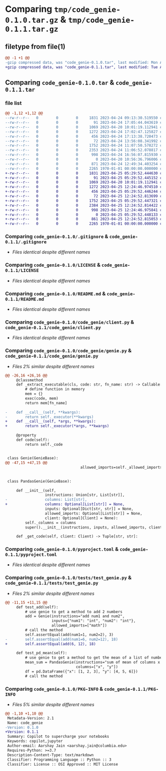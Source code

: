 # Comparing `tmp/code_genie-0.1.0.tar.gz` & `tmp/code_genie-0.1.1.tar.gz`

## filetype from file(1)

```diff
@@ -1 +1 @@
-gzip compressed data, was "code_genie-0.1.0.tar", last modified: Mon Apr 24 17:14:48 2023, max compression
+gzip compressed data, was "code_genie-0.1.1.tar", last modified: Tue Apr 25 12:25:43 2023, max compression
```

## Comparing `code_genie-0.1.0.tar` & `code_genie-0.1.1.tar`

### file list

```diff
@@ -1,12 +1,12 @@
--rw-r--r--   0        0        0     1831 2023-04-24 09:13:30.519550 code_genie-0.1.0/.gitignore
--rw-r--r--   0        0        0       91 2023-04-24 17:05:44.043619 code_genie-0.1.0/CHANGELOG.md
--rw-r--r--   0        0        0     1069 2023-04-20 10:01:19.112941 code_genie-0.1.0/LICENSE
--rw-r--r--   0        0        0     1272 2023-04-24 17:02:47.125827 code_genie-0.1.0/README.md
--rw-r--r--   0        0        0      456 2023-04-24 17:13:38.720473 code_genie-0.1.0/TODO.md
--rw-r--r--   0        0        0       72 2023-04-24 13:56:08.341992 code_genie-0.1.0/code_genie/__init__.py
--rw-r--r--   0        0        0     1752 2023-04-24 11:07:50.578272 code_genie-0.1.0/code_genie/client.py
--rw-r--r--   0        0        0     2353 2023-04-24 11:06:52.078817 code_genie-0.1.0/code_genie/genie.py
--rw-r--r--   0        0        0      998 2023-04-24 16:56:07.815930 code_genie-0.1.0/pyproject.toml
--rw-r--r--   0        0        0        0 2023-04-20 10:56:36.796006 code_genie-0.1.0/tests/__init__.py
--rw-r--r--   0        0        0      871 2023-04-24 12:49:34.403254 code_genie-0.1.0/tests/test_genie.py
--rw-r--r--   0        0        0     2265 1970-01-01 00:00:00.000000 code_genie-0.1.0/PKG-INFO
+-rw-r--r--   0        0        0     1831 2023-04-25 05:29:52.444630 code_genie-0.1.1/.gitignore
+-rw-r--r--   0        0        0       91 2023-04-25 05:29:52.445152 code_genie-0.1.1/CHANGELOG.md
+-rw-r--r--   0        0        0     1069 2023-04-20 10:01:19.112941 code_genie-0.1.1/LICENSE
+-rw-r--r--   0        0        0     1272 2023-04-25 12:24:46.974510 code_genie-0.1.1/README.md
+-rw-r--r--   0        0        0      456 2023-04-25 05:29:52.446244 code_genie-0.1.1/TODO.md
+-rw-r--r--   0        0        0       72 2023-04-25 12:24:52.813699 code_genie-0.1.1/code_genie/__init__.py
+-rw-r--r--   0        0        0     1752 2023-04-25 05:29:52.447321 code_genie-0.1.1/code_genie/client.py
+-rw-r--r--   0        0        0     2384 2023-04-25 12:24:52.814422 code_genie-0.1.1/code_genie/genie.py
+-rw-r--r--   0        0        0      998 2023-04-25 12:24:46.975841 code_genie-0.1.1/pyproject.toml
+-rw-r--r--   0        0        0        0 2023-04-25 05:29:52.448133 code_genie-0.1.1/tests/__init__.py
+-rw-r--r--   0        0        0      861 2023-04-25 12:24:52.815053 code_genie-0.1.1/tests/test_genie.py
+-rw-r--r--   0        0        0     2265 1970-01-01 00:00:00.000000 code_genie-0.1.1/PKG-INFO
```

### Comparing `code_genie-0.1.0/.gitignore` & `code_genie-0.1.1/.gitignore`

 * *Files identical despite different names*

### Comparing `code_genie-0.1.0/LICENSE` & `code_genie-0.1.1/LICENSE`

 * *Files identical despite different names*

### Comparing `code_genie-0.1.0/README.md` & `code_genie-0.1.1/README.md`

 * *Files identical despite different names*

### Comparing `code_genie-0.1.0/code_genie/client.py` & `code_genie-0.1.1/code_genie/client.py`

 * *Files identical despite different names*

### Comparing `code_genie-0.1.0/code_genie/genie.py` & `code_genie-0.1.1/code_genie/genie.py`

 * *Files 2% similar despite different names*

```diff
@@ -26,16 +26,16 @@
     @classmethod
     def _extract_executable(cls, code: str, fn_name: str) -> Callable:
         # define function in memory
         mem = {}
         exec(code, mem)
         return mem[fn_name]
 
-    def __call__(self, **kwargs):
-        return self._executor(**kwargs)
+    def __call__(self, *args, **kwargs):
+        return self._executor(*args, **kwargs)
 
     @property
     def code(self):
         return self._code
 
 
 class Genie(GenieBase):
@@ -47,15 +47,15 @@
                                  allowed_imports=self._allowed_imports))
 
 
 class PandasGenie(GenieBase):
 
     def __init__(self,
                  instructions: Union[str, List[str]],
-                 columns: List[str],
+                 columns: Optional[List[str]] = None,
                  inputs: Optional[Dict[str, str]] = None,
                  allowed_imports: Optional[List[str]] = None,
                  client: Optional[Client] = None):
         self._columns = columns
         super().__init__(instructions, inputs, allowed_imports, client)
 
     def _get_code(self, client: Client) -> Tuple[str, str]:
```

### Comparing `code_genie-0.1.0/pyproject.toml` & `code_genie-0.1.1/pyproject.toml`

 * *Files identical despite different names*

### Comparing `code_genie-0.1.0/tests/test_genie.py` & `code_genie-0.1.1/tests/test_genie.py`

 * *Files 2% similar despite different names*

```diff
@@ -11,15 +11,15 @@
     def test_add(self):
         # use genie to get a method to add 2 numbers
         add = Genie(instructions="add num1 and num2",
                     inputs={"num1": "int", "num2": "int"},
                     allowed_imports=["math"])
         # call the method
         self.assertEqual(add(num1=1, num2=2), 3)
-        self.assertEqual(add(num1=6, num2=12), 18)
+        self.assertEqual(add(6, 12), 18)
 
     def test_pd_mean(self):
         # use genie to get a method to get the mean of a list of numbers
         mean_sum = PandasGenie(instructions="sum of mean of columns x and y",
                                columns=["x", "y"])
         df = pd.DataFrame({"x": [1, 2, 3], "y": [4, 5, 6]})
         # call the method
```

### Comparing `code_genie-0.1.0/PKG-INFO` & `code_genie-0.1.1/PKG-INFO`

 * *Files 5% similar despite different names*

```diff
@@ -1,10 +1,10 @@
 Metadata-Version: 2.1
 Name: code_genie
-Version: 0.1.0
+Version: 0.1.1
 Summary: Copilot to supercharge your notebooks
 Keywords: copilot,jupyter
 Author-email: Aarshay Jain <aarshay.jain@columbia.edu>
 Requires-Python: >=3.7
 Description-Content-Type: text/markdown
 Classifier: Programming Language :: Python :: 3
 Classifier: License :: OSI Approved :: MIT License
```

